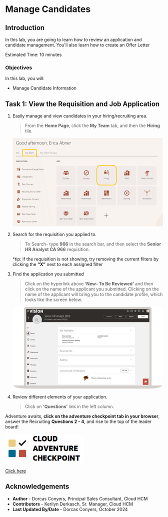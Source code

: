 # Manage Candidates

## Introduction

In this lab, you are going to learn how to review an application and candidate management. You'll also learn how to create an Offer Letter

Estimated Time: 10 minutes


### Objectives

In this lab, you will:
* Manage Candidate Information


## Task 1: View the Requisition and Job Application


1. Easily manage and view candidates in your hiring/recruiting area.

    > From the **Home Page**, click the **My Team** tab, and then the **Hiring** tile.

    ![Home Page](images/candidate-my-client-groups.png)

2. Search for the requisition you applied to.

    > To Search- type **966** in the search bar, and then select the **Senior HR Analyst CA 966** requisition. 

    *tip: if the requisition is not showing, try removing the current filters by clicking the **“X”** next to each assigned filter

    
3. Find the application you submitted

    > Click on the hyperlink above **‘New- To Be Reviewed’** and then click on the name of the applicant you submitted. Clicking on the name of the applicant will bring you to the candidate profile, which looks like the screen below. 

    ![journal view](images/candidate-title-highlighted.png)  

4. Review different elements of your application.
   
    > Click on **‘Questions’** link in the left column.
 
Adventure awaits, **click on the adventure checkpoint tab in your browser**, answer the Recruiting **Questions 2 - 4**, and rise to the top of the leader board!

![Cloud Adventure](images/cloud-adventure-checkpoint-image.png)

    
[Click here](http://apex.oracle.com/pls/apex/f?p=159406:LOGIN_TEAM:::::CC:HCMCLOUDADVENTURE) 



## Acknowledgements
* **Author** - Dorcas Conyers, Principal Sales Consultant, Cloud HCM
* **Contributors** -  Kerilyn Derkasch, Sr. Manager, Cloud HCM
* **Last Updated By/Date** - Dorcas Conyers, October 2024
